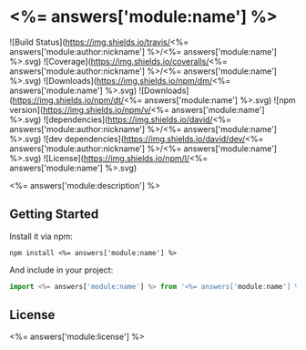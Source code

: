 # <%= answers['module:name'] %>

![Build Status](https://img.shields.io/travis/<%= answers['module:author:nickname'] %>/<%= answers['module:name'] %>.svg)
![Coverage](https://img.shields.io/coveralls/<%= answers['module:author:nickname'] %>/<%= answers['module:name'] %>.svg)
![Downloads](https://img.shields.io/npm/dm/<%= answers['module:name'] %>.svg)
![Downloads](https://img.shields.io/npm/dt/<%= answers['module:name'] %>.svg)
![npm version](https://img.shields.io/npm/v/<%= answers['module:name'] %>.svg)
![dependencies](https://img.shields.io/david/<%= answers['module:author:nickname'] %>/<%= answers['module:name'] %>.svg)
![dev dependencies](https://img.shields.io/david/dev/<%= answers['module:author:nickname'] %>/<%= answers['module:name'] %>.svg)
![License](https://img.shields.io/npm/l/<%= answers['module:name'] %>.svg)

<%= answers['module:description'] %>

## Getting Started

Install it via npm:

```shell
npm install <%= answers['module:name'] %>
```

And include in your project:

```javascript
import <%= answers['module:name'] %> from '<%= answers['module:name'] %>';
```

## License

<%= answers['module:license'] %>
